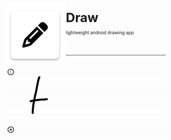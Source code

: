 <div>
    <img  src=".gitassets/logo.png" align="left" style="float: left"> 
<br>
    <div>
        <p style="font-weight: bolder; font-size: 40px; padding: 0px; margin:0px"> Draw </p>
        <p>lightweight android drawing app</p>
    </div>
</div>
<br>
<br>
<hr>
<img src=".gitassets/Screenrecorder.gif" align="center">

